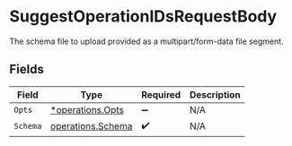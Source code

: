 # SuggestOperationIDsRequestBody

The schema file to upload provided as a multipart/form-data file segment.


## Fields

| Field                                                         | Type                                                          | Required                                                      | Description                                                   |
| ------------------------------------------------------------- | ------------------------------------------------------------- | ------------------------------------------------------------- | ------------------------------------------------------------- |
| `Opts`                                                        | [*operations.Opts](../../../pkg/models/operations/opts.md)    | :heavy_minus_sign:                                            | N/A                                                           |
| `Schema`                                                      | [operations.Schema](../../../pkg/models/operations/schema.md) | :heavy_check_mark:                                            | N/A                                                           |